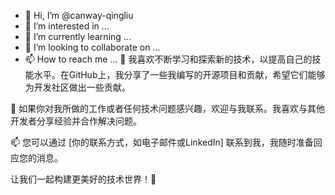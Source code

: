 - 👋 Hi, I’m @canway-qingliu
- 👀 I’m interested in ...
- 🌱 I’m currently learning ...
- 💞️ I’m looking to collaborate on ...
- 📫 How to reach me ...
🌟 我喜欢不断学习和探索新的技术，以提高自己的技能水平。在GitHub上，我分享了一些我编写的开源项目和贡献，希望它们能够为开发社区做出一些贡献。

💬 如果你对我所做的工作或者任何技术问题感兴趣，欢迎与我联系。我喜欢与其他开发者分享经验并合作解决问题。

📫 您可以通过 [你的联系方式，如电子邮件或LinkedIn] 联系到我，我随时准备回应您的消息。

让我们一起构建更美好的技术世界！🚀

<!---
canway-qingliu/canway-qingliu is a ✨ special ✨ repository because its `README.md` (this file) appears on your GitHub profile.
You can click the Preview link to take a look at your changes.
--->
